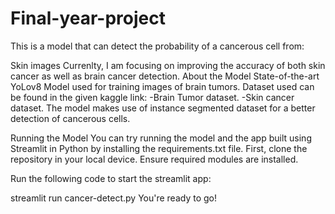 # Final-year-project
This is a model that can detect the probability of a cancerous cell from:

Skin images Currenlty, I am focusing on improving the accuracy of both skin cancer as well as brain cancer detection.
About the Model
State-of-the-art YoLov8 Model used for training images of brain tumors. Dataset used can be found in the given kaggle link: -Brain Tumor dataset. -Skin cancer dataset. The model makes use of instance segmented dataset for a better detection of cancerous cells.

Running the Model
You can try running the model and the app built using Streamlit in Python by installing the requirements.txt file. First, clone the repository in your local device. Ensure required modules are installed.

Run the following code to start the streamlit app:

streamlit run cancer-detect.py
You're ready to go!
